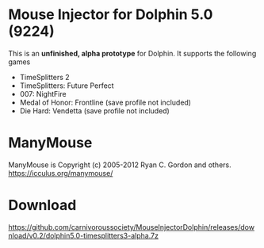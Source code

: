 # Mouse Injector for Dolphin 5.0 (9224)
This is an __unfinished, alpha prototype__ for Dolphin. It supports the following games
* TimeSplitters 2
* TimeSplitters: Future Perfect
* 007: NightFire
* Medal of Honor: Frontline (save profile not included)
* Die Hard: Vendetta (save profile not included)

# ManyMouse
ManyMouse is Copyright (c) 2005-2012 Ryan C. Gordon and others. https://icculus.org/manymouse/

# Download
https://github.com/carnivoroussociety/MouseInjectorDolphin/releases/download/v0.2/dolphin5.0-timesplitters3-alpha.7z